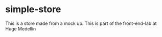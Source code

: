 # simple-store

This is a store made from a mock up. This is part of the front-end-lab at Huge Medellin